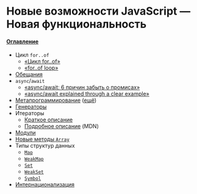 # Новые возможности JavaScript — Новая функциональность

#### [Оглавление](../README.md)

- Цикл `for..of`
  - [&laquo;Цикл for..of&raquo;](http://jsraccoon.ru/es6-for-of-loop)
  - [&laquo;for..of loop&raquo;](http://putaindecode.io/en/articles/js/es2015/for-of/)
- [Обещания](./promise/README.md)
- `async`/`await`
  - [&laquo;async/await: 6 причин забыть о промисах&raquo;](https://habrahabr.ru/company/ruvds/blog/326074/)
  - [&laquo;async/await explained through a clear example&raquo;](https://codeburst.io/javascript-es-2017-learn-async-await-by-example-48acc58bad65)
- [Метапрограммирование](https://developer.mozilla.org/ru/docs/Web/JavaScript/Guide/Meta_programming) ([ещё](https://habrahabr.ru/post/227753/))
- [Генераторы](./generators/README.md)
- Итераторы
  - [Краткое описание](./iterators/README.md)
  - [Подробное описание](https://developer.mozilla.org/ru/docs/Web/JavaScript/Guide/Iterators_and_generators) (MDN)
- [Модули](./module/README.md)
- [Новые методы `Array`](./array-methods/README.md)
- Типы структур данных
  - [`Map`](https://developer.mozilla.org/ru/docs/Web/JavaScript/Reference/Global_Objects/Map)
  - [`WeakMap`](https://developer.mozilla.org/ru/docs/Web/JavaScript/Reference/Global_Objects/WeakMap)
  - [`Set`](https://developer.mozilla.org/ru/docs/Web/JavaScript/Reference/Global_Objects/Set)
  - [`WeakSet`](https://developer.mozilla.org/ru/docs/Web/JavaScript/Reference/Global_Objects/WeakSet)
  - [`Symbol`](https://developer.mozilla.org/ru/docs/Web/JavaScript/Reference/Global_Objects/Symbol)
- [Интернационализация](./internationalization/README.md)
